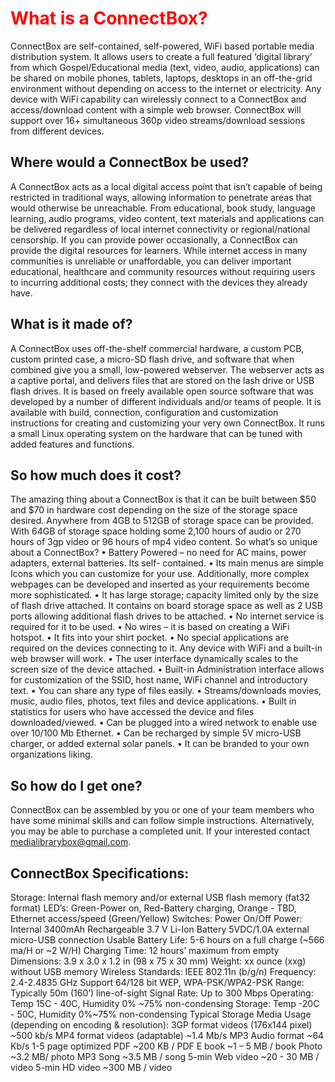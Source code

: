 
# **<span style="color:red">What is a ConnectBox?</span>**

ConnectBox are self-contained, self-powered, WiFi based portable media distribution system. It allows users to create a full featured ‘digital library’ from which Gospel/Educational media (text, video, audio, applications) can be shared on mobile phones, tablets, laptops, desktops in an off-the-grid environment without depending on access to the internet or electricity. Any device with WiFi capability can wirelessly connect to a ConnectBox and access/download content with a simple web browser. ConnectBox will support over 16+ simultaneous 360p video streams/download sessions from different devices.

## Where would a ConnectBox be used?

A ConnectBox acts as a local digital access point that isn’t capable of being restricted in traditional ways, allowing information to penetrate areas that would otherwise be unreachable. From educational, book study, language learning, audio programs, video content, text materials and applications can be delivered regardless of local internet connectivity or regional/national censorship. If you can provide power occasionally, a ConnectBox can provide the digital resources for learners. While internet access in many communities is unreliable or unaffordable, you can deliver important educational, healthcare and community resources without requiring users to incurring additional costs; they connect with the devices they already have.

## What is it made of?

A ConnectBox uses off-the-shelf commercial hardware, a custom PCB, custom printed case, a micro-SD flash drive, and software that when combined give you a small, low-powered webserver. The webserver acts as a captive portal, and delivers files that are stored on the lash drive or USB flash drives. It is based on freely available open source software that was developed by a number of different individuals and/or teams of people. It is available with build, connection, configuration and customization instructions for creating and customizing your very own ConnectBox. It runs a small Linux operating system on the hardware that can be tuned with added features and functions.

## So how much does it cost?

The amazing thing about a ConnectBox is that it can be built between $50 and $70 in hardware cost depending on the size of the storage space desired. Anywhere from 4GB to 512GB of storage space can be provided. With 64GB of storage space holding some 2,100 hours of audio or 270 hours of 3gp video or 96 hours of mp4 video content.
So what’s so unique about a ConnectBox?
• Battery Powered – no need for AC mains, power adapters, external batteries. Its self- contained.
• Its main menus are simple Icons which you can customize for your use. Additionally, more complex webpages can be developed and inserted as your requirements become more sophisticated.
• It has large storage; capacity limited only by the size of flash drive attached. It contains on board storage space as well as 2 USB ports allowing additional flash drives to be attached.
• No internet service is required for it to be used.
• No wires – it is based on creating a WiFi hotspot.
• It fits into your shirt pocket.
• No special applications are required on the devices connecting to it. Any device with WiFi and a built-in web browser will work.
• The user interface dynamically scales to the screen size of the device attached.
• Built-in Administration interface allows for customization of the SSID, host name, WiFi channel and introductory text.
• You can share any type of files easily.
• Streams/downloads movies, music, audio files, photos, text files and device applications.
• Built in statistics for users who have accessed the device and files downloaded/viewed.
• Can be plugged into a wired network to enable use over 10/100 Mb Ethernet.
• Can be recharged by simple 5V micro-USB charger, or added external solar panels.
• It can be branded to your own organizations liking.

## So how do I get one?

ConnectBox can be assembled by you or one of your team members who have some minimal skills and can follow simple instructions. Alternatively, you may be able to purchase a completed unit. If your interested contact medialibrarybox@gmail.com.

## ConnectBox Specifications:

Storage: Internal flash memory and/or external USB flash memory (fat32 format) LED’s: Green-Power on, Red-Battery charging, Orange - TBD, Ethernet access/speed
(Green/Yellow)
Switches: Power On/Off
Power: Internal 3400mAh Rechargeable 3.7 V Li-Ion Battery
5VDC/1.0A external micro-USB connection
Usable Battery Life: 5-6 hours on a full charge (~566 ma/H or ~2 W/H) Charging Time: 12 hours’ maximum from empty
Dimensions: 3.9 x 3.0 x 1.2 in (98 x 75 x 30 mm) Weight: xx ounce (xxg) without USB memory
Wireless Standards: IEEE 802.11n (b/g/n)
Frequency: 2.4-2.4835 GHz
Support 64/128 bit WEP, WPA-PSK/WPA2-PSK
Range: Typically 50m (160’) line-of-sight
Signal Rate: Up to 300 Mbps
Operating: Temp 15C - 40C, Humidity 0% ~75% non-condensing Storage: Temp -20C - 50C, Humidity 0%~75% non-condensing
Typical Storage Media Usage (depending on encoding & resolution):
3GP format videos (176x144 pixel) ~500 kb/s MP4 format videos (adaptable) ~1.4 Mb/s
MP3 Audio format ~64 Kb/s
1-5 page optimized PDF ~200 KB / PDF
E book ~1 – 5 MB / book
Photo ~3.2 MB/ photo
MP3 Song ~3.5 MB / song
5-min Web video ~20 - 30 MB / video
5-min HD video ~300 MB / video